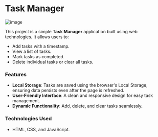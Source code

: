 # Task Manager

![image](https://github.com/user-attachments/assets/5eb392f5-060f-47db-b7e5-6486d1b3426e)



This project is a simple **Task Manager** application built using web technologies. It allows users to:

- Add tasks with a timestamp.
- View a list of tasks.
- Mark tasks as completed.
- Delete individual tasks or clear all tasks.

### Features
- **Local Storage**: Tasks are saved using the browser's Local Storage, ensuring data persists even after the page is refreshed.
- **User-Friendly Interface**: A clean and responsive design for easy task management.
- **Dynamic Functionality**: Add, delete, and clear tasks seamlessly.

### Technologies Used
- HTML, CSS, and JavaScript.
